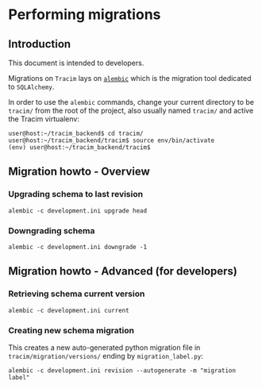 # Performing migrations #

## Introduction ##

This document is intended to developers.

Migrations on `Tracim` lays on [`alembic`](http://alembic.zzzcomputing.com/en/latest/index.html) which is the migration tool dedicated to `SQLAlchemy`.

In order to use the `alembic` commands, change your current directory to be `tracim/` from the root of the project, also usually named `tracim/` 
and active the Tracim virtualenv:

    user@host:~/tracim_backend$ cd tracim/
    user@host:~/tracim_backend/tracim$ source env/bin/activate
    (env) user@host:~/tracim_backend/tracim$

## Migration howto - Overview ##
   
### Upgrading schema to last revision ###

    alembic -c development.ini upgrade head

### Downgrading schema ###

    alembic -c development.ini downgrade -1

## Migration howto - Advanced (for developers) ##

### Retrieving schema current version ###

    alembic -c development.ini current

### Creating new schema migration ###

This creates a new auto-generated python migration file 
in `tracim/migration/versions/` ending by `migration_label.py`:

    alembic -c development.ini revision --autogenerate -m "migration label"
